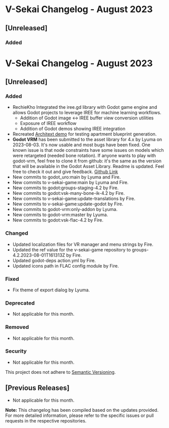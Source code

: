 # V-Sekai Changelog - August 2023

## [Unreleased]

### Added

# V-Sekai Changelog - August 2023

## [Unreleased]

### Added

- RechieKho Integrated the iree.gd library with Godot game engine and allows Godot projects to leverage IREE for machine learning workflows.
    - Addition of Godot image <-> IREE buffer view conversion utilities
    - Exposure of IREE workflow
    - Addition of Godot demos showing IREE integration
- Recreated [Architext demo](https://huggingface.co/spaces/ifire/Architext_deployed) for testing apartment blueprint generation.
- **Godot VRM** has been submitted to the asset library for 4.x by Lyuma on 2023-08-03. It's now usable and most bugs have been fixed. One known issue is that node constraints have some issues on models which were retargeted (needed bone rotation). If anyone wants to play with godot-vrm, feel free to clone it from github: it's the same as the version that will be available in the Godot Asset Library. Readme is updated. Feel free to check it out and give feedback. [Github Link](https://github.com/V-Sekai/godot-vrm/)
- New commits to godot_uro:main by Lyuma and Fire.
- New commits to v-sekai-game:main by Lyuma and Fire.
- New commits to godot:groups-staging-4.2 by Fire.
- New commits to godot:vsk-many-bone-ik-4.2 by Fire.
- New commits to v-sekai-game:update-translations by Fire.
- New commits to v-sekai-game:update-godot by Fire.
- New commits to godot-vrm:only-addon by Lyuma.
- New commits to godot-vrm:master by Lyuma.
- New commits to godot:vsk-flac-4.2 by Fire.

### Changed

- Updated localization files for VR manager and menu strings by Fire.
- Updated the ref value for the v-sekai-game repository to groups-4.2.2023-08-01T161313Z by Fire.
- Updated godot-deps action.yml by Fire.
- Updated icons path in FLAC config module by Fire.

### Fixed

- Fix theme of export dialog by Lyuma.

### Deprecated

- Not applicable for this month.

### Removed

- Not applicable for this month.

### Security

- Not applicable for this month.

This project does not adhere to [Semantic Versioning](https://semver.org/spec/v2.0.0.html).

## [Previous Releases]

- Not applicable for this month.

**Note:** This changelog has been compiled based on the updates provided. For more detailed information, please refer to the specific issues or pull requests in the respective repositories.
